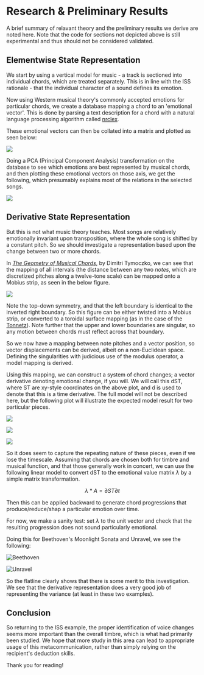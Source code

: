 # Research & Preliminary Results 

A brief summary of relavant theory and the preliminary results we derive are noted here. Note that the code for sections not depicted above is still experimental and thus should not be considered validated.  

## Elementwise State Representation  

We start by using a vertical model for music - a track is sectioned into individual chords, which are treated separately. This is in line with the ISS rationale - that the individual character of a sound defines its emotion.  

Now using Western musical theory's commonly accepted emotions for particular chords, we create a database mapping a chord to an 'emotional vector'. This is done by parsing a text description for a chord with a natural language processing algorithm called [nrclex](https://pypi.org/project/NRCLex/).

These emotional vectors can then be collated into a matrix and plotted as seen below: 


![](images/image7.png)


Doing a PCA (Principal Component Analysis) transformation on the database to see which emotions are best represented by musical chords, and then plotting these emotional vectors on those axis, we get the following, which presumably explains most of the relations in the selected songs.  

![](images/image5.png)  


## Derivative State Representation  


But this is not what music theory teaches. Most songs are relatively emotionally invariant upon transposition, where the whole song is shifted by a constant pitch. So we should investigate a representation based upon the change between two or more chords.

In [*The Geometry of Musical Chords*](https://dmitri.mycpanel.princeton.edu/files/publications/science.pdf), by Dimitri Tymoczko, we can see that the mapping of all intervals (the distance between any two *notes*, which are discretized pitches along a twelve-tone scale) can be mapped onto a Mobius strip, as seen in the below figure.  

![](images/mp.png)  

Note the top-down symmetry, and that the left boundary is identical to the inverted right boundary. So this figure can be either twisted into a Mobius strip, or converted to a toroidal surface mapping (as in the case of the [Tonnetz](https://en.wikipedia.org/wiki/Tonnetz)). Note further that the upper and lower boundaries are singular, so any motion between chords must reflect across that boundary.  

So we now have a mapping between note pitches and a vector position, so vector displacements can be derived, albeit on a non-Euclidean space. Defining the singularities with judicious use of the modulus operator, a model mapping is derived.  

Using this mapping, we can construct a system of chord changes; a vector derivative denoting emotional change, if you will. We will call this dST, where ST are xy-style coordinates on the above plot, and d is used to denote that this is a time derivative. The full model will not be described here, but the following plot will illustrate the expected model result for two particular pieces.  


![](images/st0.png)  


![](images/st1.png)  


![](images/st2.png)  

So it does seem to capture the repeating nature of these pieces, even if we lose the timescale. Assuming that chords are chosen both for timbre and musical function, and that those generally work in concert, we can use the following linear model to convert dST to the emotional value matrix $\lambda$ by a simple matrix transformation.  

$$\lambda * A = {\partial{ST}}{\partial{t}}$$  

Then this can be applied backward to generate chord progressions that produce/reduce/shap a particular emotion over time.  

For now, we make a sanity test: set $\lambda$ to the unit vector and check that the resulting progression does not sound particularly emotional.  

Doing this for Beethoven's Moonlight Sonata and Unravel, we see the following:  

![Beethoven](images/g0.png)  

![Unravel](images/g1.png)  

So the flatline clearly shows that there is some merit to this investigation. We see that the derivative representation does a very good job of representing the variance (at least in these two examples).

## Conclusion  

So returning to the ISS example, the proper identification of voice changes seems more important than the overall timbre, which is what had primarily been studied.
We hope that more study in this area can lead to appropriate usage of this metacommunication, rather than simply relying on the recipient's deduction skills.

Thank you for reading!